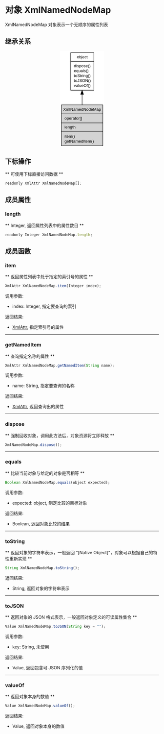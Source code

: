 # 对象 XmlNamedNodeMap
XmlNamedNodeMap 对象表示一个无顺序的属性列表

## 继承关系
<div style="text-align: center;"><svg width="110pt" height="236pt" viewBox="0.00 0.00 110.00 236.00" xmlns="http://www.w3.org/2000/svg" xmlns:xlink="http://www.w3.org/1999/xlink">
<g id="graph0" class="graph" transform="scale(1 1) rotate(0) translate(4 232)">
<title>%0</title>
<polygon fill="#ffffff" stroke="transparent" points="-4,4 -4,-232 106,-232 106,4 -4,4"/>
<!-- object -->
<g id="node1" class="node">
<title>object</title>
<g id="a_node1"><a xlink:href="object.md" xlink:title="object">
<polygon fill="#ffffff" stroke="transparent" points="22.5,-136 22.5,-228 79.5,-228 79.5,-136 22.5,-136"/>
<polygon fill="none" stroke="#000000" points="23,-206 23,-228 80,-228 80,-206 23,-206"/>
<text text-anchor="start" x="38.1625" y="-214" font-family="Helvetica,sans-Serif" font-size="10.00" fill="#000000">object</text>
<polygon fill="none" stroke="#000000" points="23,-136 23,-206 80,-206 80,-136 23,-136"/>
<text text-anchor="start" x="28" y="-192" font-family="Helvetica,sans-Serif" font-size="10.00" fill="#000000"> dispose()</text>
<text text-anchor="start" x="28" y="-180" font-family="Helvetica,sans-Serif" font-size="10.00" fill="#000000"> equals()</text>
<text text-anchor="start" x="28" y="-168" font-family="Helvetica,sans-Serif" font-size="10.00" fill="#000000"> toString()</text>
<text text-anchor="start" x="28" y="-156" font-family="Helvetica,sans-Serif" font-size="10.00" fill="#000000"> toJSON()</text>
<text text-anchor="start" x="28" y="-144" font-family="Helvetica,sans-Serif" font-size="10.00" fill="#000000"> valueOf()</text>
</a>
</g>
</g>
<!-- XmlNamedNodeMap -->
<g id="node2" class="node">
<title>XmlNamedNodeMap</title>
<g id="a_node2"><a xlink:title="XmlNamedNodeMap">
<polygon fill="#d3d3d3" stroke="transparent" points="0,0 0,-100 102,-100 102,0 0,0"/>
<polygon fill="none" stroke="#000000" points="0,-78 0,-100 102,-100 102,-78 0,-78"/>
<text text-anchor="start" x="4.6075" y="-86" font-family="Helvetica,sans-Serif" font-size="10.00" fill="#000000">XmlNamedNodeMap</text>
<polygon fill="none" stroke="#000000" points="0,-56 0,-78 102,-78 102,-56 0,-56"/>
<text text-anchor="start" x="5" y="-64" font-family="Helvetica,sans-Serif" font-size="10.00" fill="#000000"> operator[]</text>
<polygon fill="none" stroke="#000000" points="0,-34 0,-56 102,-56 102,-34 0,-34"/>
<text text-anchor="start" x="5" y="-42" font-family="Helvetica,sans-Serif" font-size="10.00" fill="#000000"> length</text>
<polygon fill="none" stroke="#000000" points="0,0 0,-34 102,-34 102,0 0,0"/>
<text text-anchor="start" x="5" y="-20" font-family="Helvetica,sans-Serif" font-size="10.00" fill="#000000"> item()</text>
<text text-anchor="start" x="5" y="-8" font-family="Helvetica,sans-Serif" font-size="10.00" fill="#000000"> getNamedItem()</text>
</a>
</g>
</g>
<!-- object&#45;&gt;XmlNamedNodeMap -->
<g id="edge1" class="edge">
<title>object-&gt;XmlNamedNodeMap</title>
<path fill="none" stroke="#000000" d="M51,-125.7219C51,-117.3143 51,-108.6916 51,-100.4155"/>
<polygon fill="#000000" stroke="#000000" points="47.5001,-125.8328 51,-135.8328 54.5001,-125.8328 47.5001,-125.8328"/>
</g>
</g>
</svg></div>

## 下标操作
        
** 可使用下标直接访问数据 **
```JavaScript
readonly XmlAttr XmlNamedNodeMap[];
```

## 成员属性
        
### length
** Integer, 返回属性列表中的属性数目 **
```JavaScript
readonly Integer XmlNamedNodeMap.length;
```

## 成员函数
        
### item
** 返回属性列表中处于指定的索引号的属性 **
```JavaScript
XmlAttr XmlNamedNodeMap.item(Integer index);
```

调用参数:
* index: Integer, 指定要查询的索引

返回结果:
* [XmlAttr](XmlAttr.md), 指定索引号的属性

--------------------------
### getNamedItem
** 查询指定名称的属性 **
```JavaScript
XmlAttr XmlNamedNodeMap.getNamedItem(String name);
```

调用参数:
* name: String, 指定要查询的名称

返回结果:
* [XmlAttr](XmlAttr.md), 返回查询出的属性

--------------------------
### dispose
** 强制回收对象，调用此方法后，对象资源将立即释放 **
```JavaScript
XmlNamedNodeMap.dispose();
```

--------------------------
### equals
** 比较当前对象与给定的对象是否相等 **
```JavaScript
Boolean XmlNamedNodeMap.equals(object expected);
```

调用参数:
* expected: object, 制定比较的目标对象

返回结果:
* Boolean, 返回对象比较的结果

--------------------------
### toString
** 返回对象的字符串表示，一般返回 "[Native Object]"，对象可以根据自己的特性重新实现 **
```JavaScript
String XmlNamedNodeMap.toString();
```

返回结果:
* String, 返回对象的字符串表示

--------------------------
### toJSON
** 返回对象的 JSON 格式表示，一般返回对象定义的可读属性集合 **
```JavaScript
Value XmlNamedNodeMap.toJSON(String key = "");
```

调用参数:
* key: String, 未使用

返回结果:
* Value, 返回包含可 JSON 序列化的值

--------------------------
### valueOf
** 返回对象本身的数值 **
```JavaScript
Value XmlNamedNodeMap.valueOf();
```

返回结果:
* Value, 返回对象本身的数值


